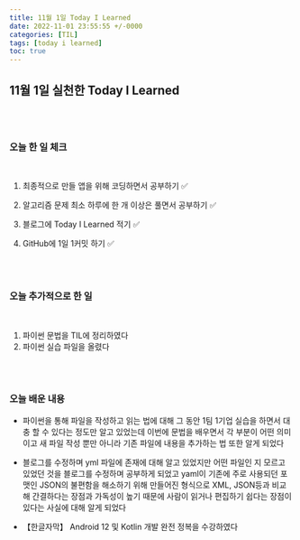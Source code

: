 ```yaml
---
title: 11월 1일 Today I Learned
date: 2022-11-01 23:55:55 +/-0000
categories: [TIL]
tags: [today i learned]
toc: true
---
```


## 11월 1일 실천한 Today I Learned

<br><br>

### 오늘 한 일 체크
<br>

1. 최종적으로 만들 앱을 위해 코딩하면서 공부하기 ✅

2. 알고리즘 문제 최소 하루에 한 개 이상은 풀면서 공부하기 ✅

3. 블로그에 Today I Learned 적기 ✅

4. GitHub에 1일 1커밋 하기 ✅

<br><br>

### 오늘 추가적으로 한 일
<br>

1. 파이썬 문법을 TIL에 정리하였다
1. 파이썬 실습 파일을 올렸다

<br><br>

### 오늘 배운 내용

* 파이썬을 통해 파일을 작성하고 읽는 법에 대해 그 동안 1팀 1기업 실습을 하면서 대충 할 수 있다는 정도만 알고 있었는데 이번에 문법을 배우면서 각 부분이 어떤 의미이고 새 파일 작성 뿐만 아니라 기존 파일에 내용을 추가하는 법 또한 알게 되었다

* 블로그를 수정하며 yml 파일에 존재에 대해 알고 있었지만 어떤 파일인 지 모르고 있었던 것을 블로그를 수정하며 공부하게 되었고 yaml이 기존에 주로 사용되던 포맷인 JSON의 불편함을 해소하기 위해 만들어진 형식으로 XML, JSON등과 비교해 간결하다는 장점과 가독성이 높기 때문에 사람이 읽거나 편집하기 쉽다는 장점이 있다는 사실에 대해 알게 되었다

* 【한글자막】 Android 12 및 Kotlin 개발 완전 정복을 수강하였다